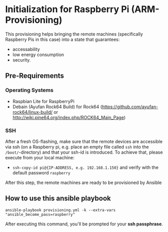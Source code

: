 # Initialization for Raspberry Pi (ARM-Provisioning)

This provisioning helps bringing the remote machines (specifically Raspberry Pis in this case) into a state that guarantees:

- accessability
- low energy consumption
- security.

## Pre-Requirements

### Operating Systems

- Raspbian Lite for RaspberryPi
- Debain (Ayufan Rock64 Build) for Rock64 (https://github.com/ayufan-rock64/linux-build/ or http://wiki.pine64.org/index.php/ROCK64_Main_Page) 

### SSH

After a fresh OS-flashing, make sure that the remote devices are accessible via ssh (on a Raspberry pi, e.g. place an empty file called `ssh` into the `/boot/`-directory) and that your ssh-id is introduced.
To achieve that, please execute from your local machine:

- `ssh-copy-id pi@{IP-ADDRESS, e.g. 192.168.1.150}` and verify with the default password `raspberry`

After this step, the remote machines are ready to be provisioned by Ansible

## How to use this ansible playbook

```
ansible-playbook provisioning.yml -k --extra-vars "ansible_become_pass=raspberry"
```

After executing this command, you'll be prompted for your **ssh passphrase**.

